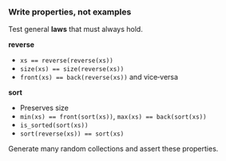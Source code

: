 ### **Write properties, not examples**
Test general **laws** that must always hold.

**reverse**
- `xs == reverse(reverse(xs))`
- `size(xs) == size(reverse(xs))`
- `front(xs) == back(reverse(xs))` and vice‑versa

**sort**
- Preserves size
- `min(xs) == front(sort(xs))`, `max(xs) == back(sort(xs))`
- `is_sorted(sort(xs))`
- `sort(reverse(xs)) == sort(xs)`

Generate many random collections and assert these properties.
